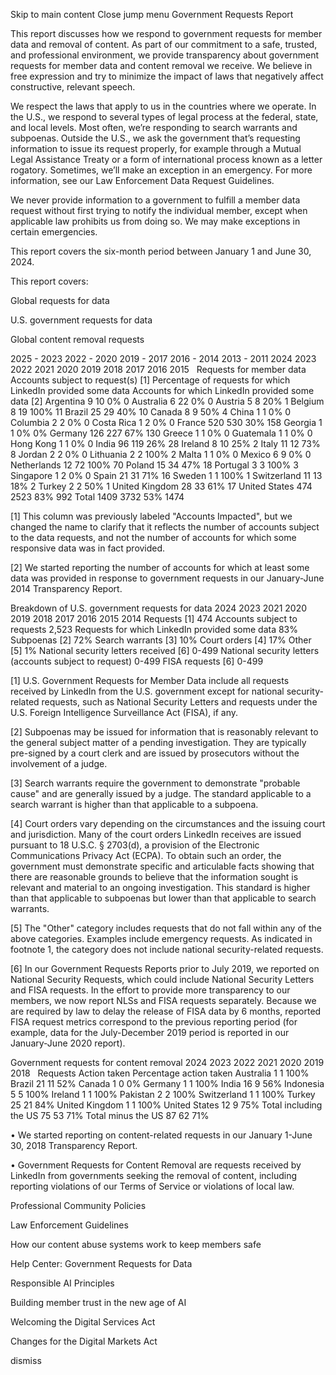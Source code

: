 Skip to main content
Close jump menu
Government Requests Report


This report discusses how we respond to government requests for member data and removal of content. As part of our commitment to a safe, trusted, and professional environment, we provide transparency about government requests for member data and content removal we receive. We believe in free expression and try to minimize the impact of laws that negatively affect constructive, relevant speech.

We respect the laws that apply to us in the countries where we operate. In the U.S., we respond to several types of legal process at the federal, state, and local levels. Most often, we’re responding to search warrants and subpoenas. Outside the U.S., we ask the government that’s requesting information to issue its request properly, for example through a Mutual Legal Assistance Treaty or a form of international process known as a letter rogatory. Sometimes, we’ll make an exception in an emergency. For more information, see our Law Enforcement Data Request Guidelines.

We never provide information to a government to fulfill a member data request without first trying to notify the individual member, except when applicable law prohibits us from doing so. We may make exceptions in certain emergencies.

This report covers the six-month period between January 1 and June 30, 2024.


This report covers:

Global requests for data

U.S. government requests for data

Global content removal requests

2025 - 2023
2022 - 2020
2019 - 2017
2016 - 2014
2013 - 2011
2024
2023
2022
2021
2020
2019
2018
2017
2016
2015
 	Requests for member data	Accounts subject to request(s) [1]	Percentage of requests for which LinkedIn provided some data
	Accounts for which LinkedIn provided some data [2]
Argentina	9	10	0%	0
Australia	6	22	0%	0
Austria	5	8	20%	1
Belgium	8	19	100%	11
Brazil	25	29	40%	10
Canada
	8	9	50%	4
China	1	1	0%	0
Columbia	2	2	0%	0
Costa Rica	1	2	0%	0
France
	520	530	30%	158
Georgia	1	1	0%	0%
Germany
	126	227	67%	130
Greece	1	1	0%	0
Guatemala	1	1	0%	0
Hong Kong	1	1	0%	0
India
	96	119	26%	28
Ireland	8	10	25%	2
Italy
	11	12	73%	8
Jordan	2	2	0%	0
Lithuania	2	2	100%	2
Malta	1	1	0%	0
Mexico	6	9	0%	0
Netherlands
	12	72	100%	70
Poland	15	34	47%	18
Portugal	3	3	100%	3
Singapore	1	2	0%	0
Spain	21	31	71%	16
Sweden	1	1	100%	1
Switzerland	11	13	18%	2
Turkey	2	2	50%	1
United Kingdom	28	33	61%	17
United States	474	2523	83%	992
Total	1409	3732	53%	1474

[1] This column was previously labeled "Accounts Impacted", but we changed the name to clarify that it reflects the number of accounts subject to the data requests, and not the number of accounts for which some responsive data was in fact provided.


[2] We started reporting the number of accounts for which at least some data was provided in response to government requests in our January-June 2014 Transparency Report.


Breakdown of U.S. government requests for data
2024
2023
2021
2020
2019
2018
2017
2016
2015
2014
Requests [1]	474
Accounts subject to requests	2,523
Requests for which LinkedIn provided some data	83%
Subpoenas [2]	72%
Search warrants [3]	10%
Court orders [4]	17%
Other [5]	1%
National security letters received [6]	0-499
National security letters (accounts subject to request)
	0-499
FISA requests [6]	0-499

[1] U.S. Government Requests for Member Data include all requests received by LinkedIn from the U.S. government except for national security-related requests, such as National Security Letters and requests under the U.S. Foreign Intelligence Surveillance Act (FISA), if any.



[2] Subpoenas may be issued for information that is reasonably relevant to the general subject matter of a pending investigation. They are typically pre-signed by a court clerk and are issued by prosecutors without the involvement of a judge.



[3] Search warrants require the government to demonstrate "probable cause" and are generally issued by a judge. The standard applicable to a search warrant is higher than that applicable to a subpoena.


[4] Court orders vary depending on the circumstances and the issuing court and jurisdiction. Many of the court orders LinkedIn receives are issued pursuant to 18 U.S.C. § 2703(d), a provision of the Electronic Communications Privacy Act (ECPA). To obtain such an order, the government must demonstrate specific and articulable facts showing that there are reasonable grounds to believe that the information sought is relevant and material to an ongoing investigation. This standard is higher than that applicable to subpoenas but lower than that applicable to search warrants.




[5] The "Other" category includes requests that do not fall within any of the above categories. Examples include emergency requests. As indicated in footnote 1, the category does not include national security-related requests.



[6] In our Government Requests Reports prior to July 2019, we reported on National Security Requests, which could include National Security Letters and FISA requests. In the effort to provide more transparency to our members, we now report NLSs and FISA requests separately. Because we are required by law to delay the release of FISA data by 6 months, reported FISA request metrics correspond to the previous reporting period (for example, data for the July-December 2019 period is reported in our January-June 2020 report).

Government requests for content removal
2024
2023
2022
2021
2020
2019
2018
 	Requests	Action taken	Percentage action taken
Australia	1	1	100%
Brazil	21	11	52%
Canada	1	0	0%
Germany	1	1	100%
India	16	9	56%
Indonesia	5	5	100%
Ireland	1	1	100%
Pakistan	2	2	100%
Switzerland	1	1	100%
Turkey	25	21	84%
United Kingdom	1	1	100%
United States	12	9	75%
Total including the US	75	53	71%
Total minus the US	87	62	71%

• We started reporting on content-related requests in our January 1-June 30, 2018 Transparency Report.


• Government Requests for Content Removal are requests received by LinkedIn from governments seeking the removal of content, including reporting violations of our Terms of Service or violations of local law.

Professional Community Policies

Law Enforcement Guidelines

How our content abuse systems work to keep members safe

Help Center: Government Requests for Data

Responsible AI Principles

Building member trust in the new age of AI

Welcoming the Digital Services Act

Changes for the Digital Markets Act

dismiss